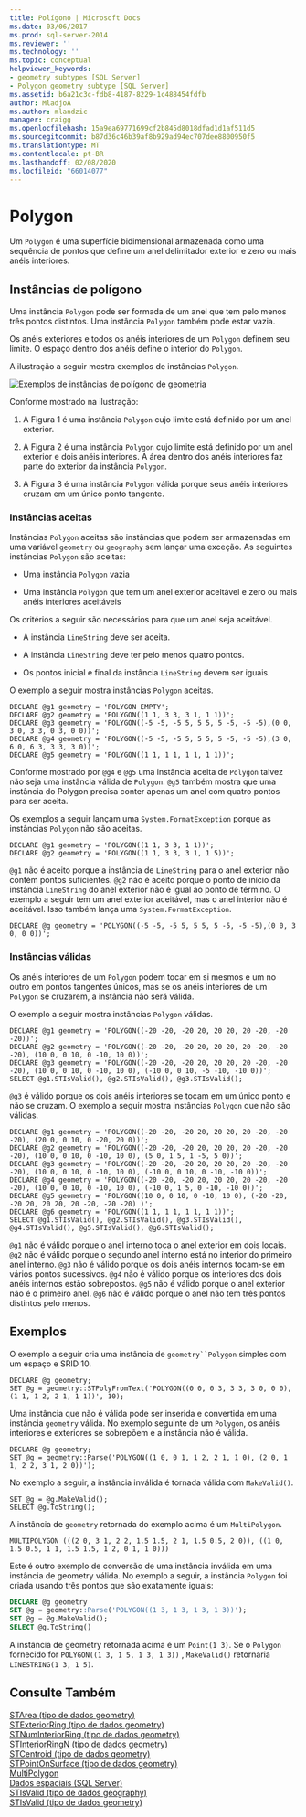 ```yaml
---
title: Polígono | Microsoft Docs
ms.date: 03/06/2017
ms.prod: sql-server-2014
ms.reviewer: ''
ms.technology: ''
ms.topic: conceptual
helpviewer_keywords:
- geometry subtypes [SQL Server]
- Polygon geometry subtype [SQL Server]
ms.assetid: b6a21c3c-fdb8-4187-8229-1c488454fdfb
author: MladjoA
ms.author: mlandzic
manager: craigg
ms.openlocfilehash: 15a9ea69771699cf2b845d8018dfad1d1af511d5
ms.sourcegitcommit: b87d36c46b39af8b929ad94ec707dee8800950f5
ms.translationtype: MT
ms.contentlocale: pt-BR
ms.lasthandoff: 02/08/2020
ms.locfileid: "66014077"
---
```

# <a name="polygon"></a>Polygon
  Um `Polygon` é uma superfície bidimensional armazenada como uma sequência de pontos que define um anel delimitador exterior e zero ou mais anéis interiores.  
  
## <a name="polygon-instances"></a>Instâncias de polígono  
 Uma instância `Polygon` pode ser formada de um anel que tem pelo menos três pontos distintos. Uma instância `Polygon` também pode estar vazia.  
  
 Os anéis exteriores e todos os anéis interiores de um `Polygon` definem seu limite. O espaço dentro dos anéis define o interior do `Polygon`.  
  
 A ilustração a seguir mostra exemplos de instâncias `Polygon`.  
  
 ![Exemplos de instâncias de polígono de geometria](../../database-engine/media/polygon.gif "Exemplos das instâncias geométricas Polygon")  
  
 Conforme mostrado na ilustração:  
  
1.  A Figura 1 é uma instância `Polygon` cujo limite está definido por um anel exterior.  
  
2.  A Figura 2 é uma instância `Polygon` cujo limite está definido por um anel exterior e dois anéis interiores. A área dentro dos anéis interiores faz parte do exterior da instância `Polygon`.  
  
3.  A Figura 3 é uma instância `Polygon` válida porque seus anéis interiores cruzam em um único ponto tangente.  
  
### <a name="accepted-instances"></a>Instâncias aceitas  
 Instâncias `Polygon` aceitas são instâncias que podem ser armazenadas em uma variável `geometry` ou `geography` sem lançar uma exceção. As seguintes instâncias `Polygon` são aceitas:  
  
-   Uma instância `Polygon` vazia  
  
-   Uma instância `Polygon` que tem um anel exterior aceitável e zero ou mais anéis interiores aceitáveis  
  
 Os critérios a seguir são necessários para que um anel seja aceitável.  
  
-   A instância `LineString` deve ser aceita.  
  
-   A instância `LineString` deve ter pelo menos quatro pontos.  
  
-   Os pontos inicial e final da instância `LineString` devem ser iguais.  
  
 O exemplo a seguir mostra instâncias `Polygon` aceitas.  
  
```  
DECLARE @g1 geometry = 'POLYGON EMPTY';  
DECLARE @g2 geometry = 'POLYGON((1 1, 3 3, 3 1, 1 1))';  
DECLARE @g3 geometry = 'POLYGON((-5 -5, -5 5, 5 5, 5 -5, -5 -5),(0 0, 3 0, 3 3, 0 3, 0 0))';  
DECLARE @g4 geometry = 'POLYGON((-5 -5, -5 5, 5 5, 5 -5, -5 -5),(3 0, 6 0, 6 3, 3 3, 3 0))';  
DECLARE @g5 geometry = 'POLYGON((1 1, 1 1, 1 1, 1 1))';  
```  
  
 Conforme mostrado por `@g4` e `@g5` uma instância aceita de `Polygon` talvez não seja uma instância válida de `Polygon`. 
  `@g5` também mostra que uma instância do Polygon precisa conter apenas um anel com quatro pontos para ser aceita.  
  
 Os exemplos a seguir lançam uma `System.FormatException` porque as instâncias `Polygon` não são aceitas.  
  
```  
DECLARE @g1 geometry = 'POLYGON((1 1, 3 3, 1 1))';  
DECLARE @g2 geometry = 'POLYGON((1 1, 3 3, 3 1, 1 5))';  
```  
  
 
  `@g1` não é aceito porque a instância de `LineString` para o anel exterior não contém pontos suficientes. 
  `@g2` não é aceito porque o ponto de início da instância `LineString` do anel exterior não é igual ao ponto de término. O exemplo a seguir tem um anel exterior aceitável, mas o anel interior não é aceitável. Isso também lança uma `System.FormatException`.  
  
```  
DECLARE @g geometry = 'POLYGON((-5 -5, -5 5, 5 5, 5 -5, -5 -5),(0 0, 3 0, 0 0))';  
```  
  
### <a name="valid-instances"></a>Instâncias válidas  
 Os anéis interiores de um `Polygon` podem tocar em si mesmos e um no outro em pontos tangentes únicos, mas se os anéis interiores de um `Polygon` se cruzarem, a instância não será válida.  
  
 O exemplo a seguir mostra instâncias `Polygon` válidas.  
  
```  
DECLARE @g1 geometry = 'POLYGON((-20 -20, -20 20, 20 20, 20 -20, -20 -20))';  
DECLARE @g2 geometry = 'POLYGON((-20 -20, -20 20, 20 20, 20 -20, -20 -20), (10 0, 0 10, 0 -10, 10 0))';  
DECLARE @g3 geometry = 'POLYGON((-20 -20, -20 20, 20 20, 20 -20, -20 -20), (10 0, 0 10, 0 -10, 10 0), (-10 0, 0 10, -5 -10, -10 0))';  
SELECT @g1.STIsValid(), @g2.STIsValid(), @g3.STIsValid();  
```  
  
 
  `@g3` é válido porque os dois anéis interiores se tocam em um único ponto e não se cruzam. O exemplo a seguir mostra instâncias `Polygon` que não são válidas.  
  
```  
DECLARE @g1 geometry = 'POLYGON((-20 -20, -20 20, 20 20, 20 -20, -20 -20), (20 0, 0 10, 0 -20, 20 0))';  
DECLARE @g2 geometry = 'POLYGON((-20 -20, -20 20, 20 20, 20 -20, -20 -20), (10 0, 0 10, 0 -10, 10 0), (5 0, 1 5, 1 -5, 5 0))';  
DECLARE @g3 geometry = 'POLYGON((-20 -20, -20 20, 20 20, 20 -20, -20 -20), (10 0, 0 10, 0 -10, 10 0), (-10 0, 0 10, 0 -10, -10 0))';  
DECLARE @g4 geometry = 'POLYGON((-20 -20, -20 20, 20 20, 20 -20, -20 -20), (10 0, 0 10, 0 -10, 10 0), (-10 0, 1 5, 0 -10, -10 0))';  
DECLARE @g5 geometry = 'POLYGON((10 0, 0 10, 0 -10, 10 0), (-20 -20, -20 20, 20 20, 20 -20, -20 -20) )';  
DECLARE @g6 geometry = 'POLYGON((1 1, 1 1, 1 1, 1 1))';  
SELECT @g1.STIsValid(), @g2.STIsValid(), @g3.STIsValid(), @g4.STIsValid(), @g5.STIsValid(), @g6.STIsValid();  
```  
  
 
  `@g1` não é válido porque o anel interno toca o anel exterior em dois locais. 
  `@g2` não é válido porque o segundo anel interno está no interior do primeiro anel interno. 
  `@g3` não é válido porque os dois anéis internos tocam-se em vários pontos sucessivos. 
  `@g4` não é válido porque os interiores dos dois anéis internos estão sobrepostos. 
  `@g5` não é válido porque o anel exterior não é o primeiro anel. 
  `@g6` não é válido porque o anel não tem três pontos distintos pelo menos.  
  
## <a name="examples"></a>Exemplos  
 O exemplo a seguir cria uma instância de `geometry``Polygon` simples com um espaço e SRID 10.  
  
```  
DECLARE @g geometry;  
SET @g = geometry::STPolyFromText('POLYGON((0 0, 0 3, 3 3, 3 0, 0 0), (1 1, 1 2, 2 1, 1 1))', 10);  
```  
  
 Uma instância que não é válida pode ser inserida e convertida em uma instância `geometry` válida. No exemplo seguinte de um `Polygon`, os anéis interiores e exteriores se sobrepõem e a instância não é válida.  
  
```  
DECLARE @g geometry;  
SET @g = geometry::Parse('POLYGON((1 0, 0 1, 1 2, 2 1, 1 0), (2 0, 1 1, 2 2, 3 1, 2 0))');  
```  
  
 No exemplo a seguir, a instância inválida é tornada válida com `MakeValid()`.  
  
```  
SET @g = @g.MakeValid();  
SELECT @g.ToString();  
```  
  
 A instância de `geometry` retornada do exemplo acima é um `MultiPolygon`.  
  
```  
MULTIPOLYGON (((2 0, 3 1, 2 2, 1.5 1.5, 2 1, 1.5 0.5, 2 0)), ((1 0, 1.5 0.5, 1 1, 1.5 1.5, 1 2, 0 1, 1 0)))  
```  
  
 Este é outro exemplo de conversão de uma instância inválida em uma instância de geometry válida. No exemplo a seguir, a instância `Polygon` foi criada usando três pontos que são exatamente iguais:  
  
```sql  
DECLARE @g geometry  
SET @g = geometry::Parse('POLYGON((1 3, 1 3, 1 3, 1 3))');  
SET @g = @g.MakeValid();  
SELECT @g.ToString()  
```  
  
 A instância de geometry retornada acima é um `Point(1 3)`.  Se o `Polygon` fornecido for `POLYGON((1 3, 1 5, 1 3, 1 3))` , `MakeValid()` retornaria `LINESTRING(1 3, 1 5)`.  
  
## <a name="see-also"></a>Consulte Também  
 [STArea &#40;tipo de dados geometry&#41;](/sql/t-sql/spatial-geometry/starea-geometry-data-type)   
 [STExteriorRing &#40;tipo de dados geometry&#41;](/sql/t-sql/spatial-geometry/stexteriorring-geometry-data-type)   
 [STNumInteriorRing &#40;tipo de dados geometry&#41;](/sql/t-sql/spatial-geometry/stnuminteriorring-geometry-data-type)   
 [STInteriorRingN &#40;tipo de dados geometry&#41;](/sql/t-sql/spatial-geometry/stinteriorringn-geometry-data-type)   
 [STCentroid &#40;tipo de dados geometry&#41;](/sql/t-sql/spatial-geometry/stcentroid-geometry-data-type)   
 [STPointOnSurface &#40;tipo de dados geometry&#41;](/sql/t-sql/spatial-geometry/stpointonsurface-geometry-data-type)   
 [MultiPolygon](../spatial/polygon.md)   
 [Dados espaciais &#40;SQL Server&#41;](../spatial/spatial-data-sql-server.md)   
 [STIsValid &#40;tipo de dados geography&#41;](/sql/t-sql/spatial-geography/stisvalid-geography-data-type)   
 [STIsValid &#40;tipo de dados geometry&#41;](/sql/t-sql/spatial-geometry/stisvalid-geometry-data-type)  
  
  
